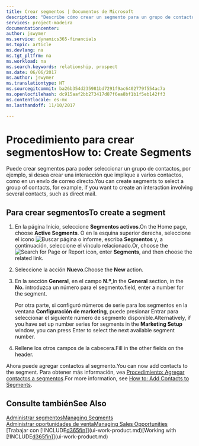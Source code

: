 ```yaml
---
title: Crear segmentos | Documentos de Microsoft
description: "Describe cómo crear un segmento para un grupo de contactos en Dynamics 365 Business edition, por ejemplo, para dirigirse a varios contactos con un correo directo."
services: project-madeira
documentationcenter: 
author: jswymer
ms.service: dynamics365-financials
ms.topic: article
ms.devlang: na
ms.tgt_pltfrm: na
ms.workload: na
ms.search.keywords: relationship, prospect
ms.date: 06/06/2017
ms.author: jswymer
ms.translationtype: HT
ms.sourcegitcommit: ba26b354d235981bd7291f9ac6402779f554ac7a
ms.openlocfilehash: dc915aaf2bb273417d87f6ea8bf1b1f5eb142ff3
ms.contentlocale: es-mx
ms.lasthandoff: 11/10/2017

---
```

# <a name="how-to-create-segments"></a><span data-ttu-id="ff7f3-103">Procedimiento para crear segmentos</span><span class="sxs-lookup"><span data-stu-id="ff7f3-103">How to: Create Segments</span></span>
<span data-ttu-id="ff7f3-104">Puede crear segmentos para poder seleccionar un grupo de contactos, por ejemplo, si desea crear una interacción que implique a varios contactos, como en un envío de correo directo.</span><span class="sxs-lookup"><span data-stu-id="ff7f3-104">You can create segments to select a group of contacts, for example, if you want to create an interaction involving several contacts, such as direct mail.</span></span>

## <a name="to-create-a-segment"></a><span data-ttu-id="ff7f3-105">Para crear segmentos</span><span class="sxs-lookup"><span data-stu-id="ff7f3-105">To create a segment</span></span>
1. <span data-ttu-id="ff7f3-106">En la página Inicio, seleccione **Segmentos activos**.</span><span class="sxs-lookup"><span data-stu-id="ff7f3-106">On the Home page, choose **Active Segments**.</span></span> <span data-ttu-id="ff7f3-107">O en la esquina superior derecha, seleccione el icono ![Buscar página o informe](media/ui-search/search_small.png "icono Buscar página o informe"), escriba **Segmentos** y, a continuación, seleccione el vínculo relacionado.</span><span class="sxs-lookup"><span data-stu-id="ff7f3-107">Or, choose the ![Search for Page or Report](media/ui-search/search_small.png "Search for Page or Report icon") icon, enter **Segments**, and then choose the related link.</span></span>
2. <span data-ttu-id="ff7f3-108">Seleccione la acción **Nuevo**.</span><span class="sxs-lookup"><span data-stu-id="ff7f3-108">Choose the **New** action.</span></span>
3. <span data-ttu-id="ff7f3-109">En la sección **General**, en el campo **N.º**,</span><span class="sxs-lookup"><span data-stu-id="ff7f3-109">In the **General** section, in the **No.**</span></span> <span data-ttu-id="ff7f3-110">introduzca un número para el segmento.</span><span class="sxs-lookup"><span data-stu-id="ff7f3-110">field, enter a number for the segment.</span></span>

    <span data-ttu-id="ff7f3-111">Por otra parte, si configuró números de serie para los segmentos en la ventana **Configuración de marketing**, puede presionar Entrar para seleccionar el siguiente número de segmento disponible.</span><span class="sxs-lookup"><span data-stu-id="ff7f3-111">Alternatively, if you have set up number series for segments in the **Marketing Setup** window, you can press Enter to select the next available segment number.</span></span>
4. <span data-ttu-id="ff7f3-112">Rellene los otros campos de la cabecera.</span><span class="sxs-lookup"><span data-stu-id="ff7f3-112">Fill in the other fields on the header.</span></span>

<span data-ttu-id="ff7f3-113">Ahora puede agregar contactos al segmento.</span><span class="sxs-lookup"><span data-stu-id="ff7f3-113">You can now add contacts to the segment.</span></span> <span data-ttu-id="ff7f3-114">Para obtener más información, vea [Procedimiento: Agregar contactos a segmentos](marketing-add-contact-segment.md).</span><span class="sxs-lookup"><span data-stu-id="ff7f3-114">For more information, see [How to: Add Contacts to Segments](marketing-add-contact-segment.md).</span></span>

## <a name="see-also"></a><span data-ttu-id="ff7f3-115">Consulte también</span><span class="sxs-lookup"><span data-stu-id="ff7f3-115">See Also</span></span>
[<span data-ttu-id="ff7f3-116">Administrar segmentos</span><span class="sxs-lookup"><span data-stu-id="ff7f3-116">Managing Segments</span></span>](marketing-segments.md)  
[<span data-ttu-id="ff7f3-117">Administrar oportunidades de venta</span><span class="sxs-lookup"><span data-stu-id="ff7f3-117">Managing Sales Opportunities</span></span>](marketing-manage-sales-opportunities.md)  
<span data-ttu-id="ff7f3-118">[Trabajar con [!INCLUDE[d365fin](includes/d365fin_md.md)]](ui-work-product.md)</span><span class="sxs-lookup"><span data-stu-id="ff7f3-118">[Working with [!INCLUDE[d365fin](includes/d365fin_md.md)]](ui-work-product.md)</span></span>  

